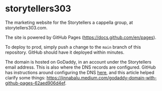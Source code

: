 # storytellers303
The marketing website for the Storytellers a cappella group, at storytellers303.com.

The site is powered by GitHub Pages (https://docs.github.com/en/pages). 

To deploy to prod, simply push a change to the `main` branch of this repository. GitHub should have it deployed within minutes.

The domain is hosted on GoDaddy, in an account under the Storytellers email address. This is also where the DNS records are configured. GitHub has instructions around configuring the DNS [here](https://docs.github.com/en/pages/configuring-a-custom-domain-for-your-github-pages-site/managing-a-custom-domain-for-your-github-pages-site), and this article helped clarify some things: https://jinnabalu.medium.com/godaddy-domain-with-github-pages-62aed906d4ef.
